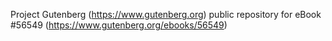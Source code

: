 Project Gutenberg (https://www.gutenberg.org) public repository for
eBook #56549 (https://www.gutenberg.org/ebooks/56549)
